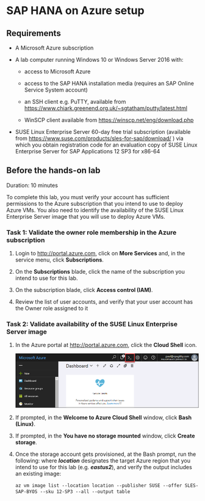 
# SAP HANA on Azure setup

## Requirements

-   A Microsoft Azure subscription

-   A lab computer running Windows 10 or Windows Server 2016 with:

    -   access to Microsoft Azure

    -   access to the SAP HANA installation media (requires an SAP Online Service System account)

    -   an SSH client e.g. PuTTY, available from <https://www.chiark.greenend.org.uk/~sgtatham/putty/latest.html>

    -   WinSCP client available from <https://winscp.net/eng/download.php>

-   SUSE Linux Enterprise Server 60-day free trial subscription (available from <https://www.suse.com/products/sles-for-sap/download/> ) via which you obtain registration code for an evaluation copy of SUSE Linux Enterprise Server for SAP Applications 12 SP3 for x86-64


## Before the hands-on lab

Duration: 10 minutes

To complete this lab, you must verify your account has sufficient permissions to the Azure subscription that you intend to use to deploy Azure VMs. You also need to identify the availability of the SUSE Linux Enterprise Server image that you will use to deploy Azure VMs.

### Task 1: Validate the owner role membership in the Azure subscription

1.  Login to <http://portal.azure.com>, click on **More Services** and, in the service menu, click **Subscriptions**.

2.  On the **Subscriptions** blade, click the name of the subscription you intend to use for this lab.

3.  On the subscription blade, click **Access control (IAM)**.

4.  Review the list of user accounts, and verify that your user account has the Owner role assigned to it

### Task 2: Validate availability of the SUSE Linux Enterprise Server image 

1.  In the Azure portal at <http://portal.azure.com>, click the **Cloud Shell** icon.

    ![In the Azure Portal, the Cloud Shell icon is selected.](images/Setup/image2.png "Azure Portal")

2.  If prompted, in the **Welcome to Azure Cloud Shell** window, click **Bash (Linux)**.

3.  If prompted, in the **You have no storage mounted** window, click **Create storage**.

4.  Once the storage account gets provisioned, at the Bash prompt, run the following: where ***location*** designates the target Azure region that you intend to use for this lab (e.g. ***eastus2***), and verify the output includes an existing image:
    ```
    az vm image list --location location --publisher SUSE --offer SLES-SAP-BYOS --sku 12-SP3 --all --output table
    ``` 
